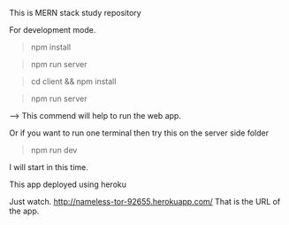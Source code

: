 This is MERN stack study repository

For development mode.
>npm install

>npm run server

>cd client && npm install

>npm run server

--> This commend will help to run the web app.

Or if you want to run one terminal then try this on the server side folder

>npm run dev

I will start in this time.

This app deployed using heroku 

Just watch.
http://nameless-tor-92655.herokuapp.com/ 
That is the URL of the app.